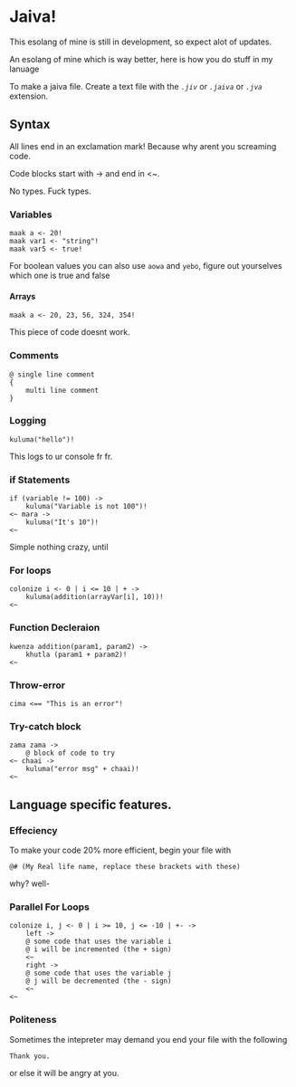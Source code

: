# Jaiva!

This esolang of mine is still in development, so expect alot of updates.

An esolang of mine which is way better, here is how you do stuff in my lanuage

To make a jaiva file. Create a text file with the _`.jiv`_ or _`.jaiva`_ or _`.jva`_ extension.

## Syntax

All lines end in an exclamation mark! Because why arent you screaming code.

Code blocks start with -> and end in <~.

No types. Fuck types.

### Variables

```jiv
maak a <- 20!
maak var1 <- "string"!
maak var5 <- true!
```

For boolean values you can also use `aowa` and `yebo`, figure out yourselves which one is true and false

#### Arrays

```jiv
maak a <- 20, 23, 56, 324, 354!
```

This piece of code doesnt work.

### Comments

```jiv
@ single line comment
{
    multi line comment
}
```

### Logging

```jiv
kuluma("hello")!
```

This logs to ur console fr fr.

### if Statements

```jiv
if (variable != 100) ->
    kuluma("Variable is not 100")!
<~ mara ->
    kuluma("It's 10")!
<~
```

Simple nothing crazy, until

### For loops

```jiv
colonize i <- 0 | i <= 10 | + ->
    kuluma(addition(arrayVar[i], 10))!
<~
```

### Function Decleraion

```jiv
kwenza addition(param1, param2) ->
    khutla (param1 + param2)!
<~
```

### Throw-error

```jiv
cima <== "This is an error"!
```

### Try-catch block

```jiv
zama zama ->
    @ block of code to try
<~ chaai ->
    kuluma("error msg" + chaai)!
<~
```

## Language specific features.

### Effeciency

To make your code 20% more efficient, begin your file with

```jiv
@# (My Real life name, replace these brackets with these)
```

why? well-

### Parallel For Loops

```jiv
colonize i, j <- 0 | i >= 10, j <= -10 | +- ->
    left ->
    @ some code that uses the variable i
    @ i will be incremented (the + sign)
    <~
    right ->
    @ some code that uses the variable j
    @ j will be decremented (the - sign)
    <~
<~
```

### Politeness

Sometimes the intepreter may demand you end your file with the following

```jiv
Thank you.
```

or else it will be angry at you.
